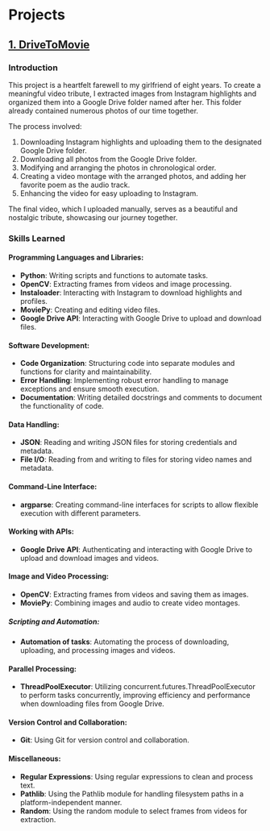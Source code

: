 # Projects

## [1. DriveToMovie](./1_DriveToMovie)

### Introduction

This project is a heartfelt farewell to my girlfriend of eight years. To create a 
meaningful video tribute, I extracted images from Instagram highlights and organized 
them into a Google Drive folder named after her. This folder already contained numerous 
photos of our time together.

The process involved:

1. Downloading Instagram highlights and uploading them to the designated Google 
   Drive folder.
2. Downloading all photos from the Google Drive folder.
3. Modifying and arranging the photos in chronological order.
4. Creating a video montage with the arranged photos, and adding her favorite poem 
   as the audio track.
5. Enhancing the video for easy uploading to Instagram.

The final video, which I uploaded manually, serves as a beautiful and nostalgic tribute, 
showcasing our journey together.

### Skills Learned

#### Programming Languages and Libraries:
* **Python**: Writing scripts and functions to automate tasks.
* **OpenCV**: Extracting frames from videos and image processing.
* **Instaloader**: Interacting with Instagram to download highlights and profiles.
* **MoviePy**: Creating and editing video files.
* **Google Drive API**: Interacting with Google Drive to upload and download files.

#### Software Development:
* **Code Organization**: Structuring code into separate modules and functions for 	                         clarity and maintainability.
* **Error Handling**: Implementing robust error handling to manage exceptions and 
                      ensure smooth execution.
* **Documentation**: Writing detailed docstrings and comments to document the 
                     functionality of code.

#### Data Handling:
* **JSON**: Reading and writing JSON files for storing credentials and metadata.
* **File I/O**: Reading from and writing to files for storing video names and 
                metadata.

#### Command-Line Interface:
* **argparse**: Creating command-line interfaces for scripts to allow flexible 
                execution with different parameters.

#### Working with APIs:
* **Google Drive API**: Authenticating and interacting with Google Drive to upload 
                        and download images and videos.

#### Image and Video Processing:
* **OpenCV**: Extracting frames from videos and saving them as images.
* **MoviePy**: Combining images and audio to create video montages.

##### Scripting and Automation:
* **Automation of tasks**: Automating the process of downloading, uploading, and 
                           processing images and videos.

#### Parallel Processing:
* **ThreadPoolExecutor**: Utilizing concurrent.futures.ThreadPoolExecutor to 
                          perform tasks concurrently, improving efficiency and 
                          performance when downloading files from Google Drive.

#### Version Control and Collaboration:
* **Git**: Using Git for version control and collaboration.

#### Miscellaneous:
* **Regular Expressions**: Using regular expressions to clean and process text.
* **Pathlib**: Using the Pathlib module for handling filesystem paths in a 
               platform-independent manner.
* **Random**: Using the random module to select frames from videos for extraction.